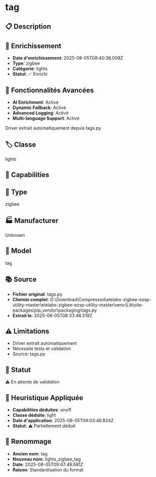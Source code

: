 # tag

## 📋 Description

## 🔧 Enrichissement
- **Date d'enrichissement**: 2025-08-05T08:40:36.008Z
- **Type**: zigbee
- **Catégorie**: lights
- **Statut**: ✅ Enrichi

## 🚀 Fonctionnalités Avancées
- **AI Enrichment**: Activé
- **Dynamic Fallback**: Activé
- **Advanced Logging**: Activé
- **Multi-language Support**: Activé

Driver extrait automatiquement depuis tags.py

## 🏷️ Classe
lights

## 🔧 Capabilities


## 📡 Type
zigbee

## 🏭 Manufacturer
Unknown

## 📱 Model
tag

## 📚 Source
- **Fichier original**: tags.py
- **Chemin complet**: D:\Download\Compressed\elelabs-zigbee-ezsp-utility-master\elelabs-zigbee-ezsp-utility-master\venv\Lib\site-packages\pip\_vendor\packaging\tags.py
- **Extrait le**: 2025-08-05T08:33:46.519Z

## ⚠️ Limitations
- Driver extrait automatiquement
- Nécessite tests et validation
- Source: tags.py

## 🚀 Statut
⚠️ En attente de validation

## 🧠 Heuristique Appliquée
- **Capabilities déduites**: onoff
- **Classe déduite**: light
- **Date d'application**: 2025-08-05T09:03:46.824Z
- **Statut**: ⚠️ Partiellement déduit

## 🔄 Renommage
- **Ancien nom**: tag
- **Nouveau nom**: lights_zigbee_tag
- **Date**: 2025-08-05T09:47:48.681Z
- **Raison**: Standardisation du format
